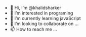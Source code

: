 - 👋 Hi, I’m @khalidsharker
- 👀 I’m interested in programing
- 🌱 I’m currently learning javaScript
- 💞️ I’m looking to collaborate on ...
- 📫 How to reach me ...

<!---
khalidsharker/khalidsharker is a ✨ special ✨ repository because its `README.md` (this file) appears on your GitHub profile.
You can click the Preview link to take a look at your changes.
--->
